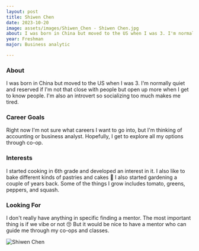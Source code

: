 ```yaml
---
layout: post
title: Shiwen Chen 
date: 2023-10-20
image: assets/images/Shiwen_Chen - Shiwen Chen.jpg
about: I was born in China but moved to the US when I was 3. I'm normally quiet and reserved if I'm not that close with people but open up more when I get to know people. I'm also an introvert so socializing too much makes me tired. 
year: Freshman
major: Business analytic

---
```


### About

I was born in China but moved to the US when I was 3. I'm normally quiet and reserved if I'm not that close with people but open up more when I get to know people. I'm also an introvert so socializing too much makes me tired. 

### Career Goals

Right now I'm not sure what careers I want to go into, but I'm thinking of accounting or business analyst. Hopefully, I get to explore all my options through co-op. 

### Interests

I started cooking in 6th grade and developed an interest in it. I also like to bake different kinds of pastries and cakes 🍰 I also started gardening a couple of years back. Some of the things I grow includes tomato, greens, peppers, and squash. 

### Looking For

I don't really have anything in specific finding a mentor. The most important thing is if we vibe or not 😚 But it would be nice to have a mentor who can guide me through my co-ops and classes. 

<div class="text-center my-5">
    <img src="https://sase-drexel.github.io/mentorship-2023/assets/images/Shiwen_Chen - Shiwen Chen.jpg" alt="Shiwen Chen" class="rounded post-img" />
</div>

